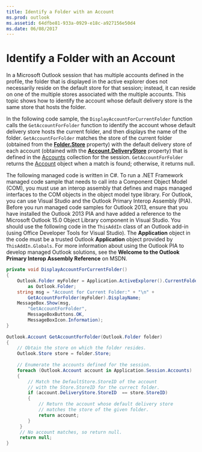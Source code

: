 ```yaml
---
title: Identify a Folder with an Account
ms.prod: outlook
ms.assetid: 64dfbe81-933a-0929-e18c-a927156e50d4
ms.date: 06/08/2017
---
```



# Identify a Folder with an Account

In a Microsoft Outlook session that has multiple accounts defined in the profile, the folder that is displayed in the active explorer does not necessarily reside on the default store for that session; instead, it can reside on one of the multiple stores associated with the multiple accounts. This topic shows how to identify the account whose default delivery store is the same store that hosts the folder.

In the following code sample, the  `DisplayAccountForCurrentFolder` function calls the `GetAccountForFolder` function to identify the account whose default delivery store hosts the current folder, and then displays the name of the folder. `GetAccountForFolder` matches the store of the current folder (obtained from the **[Folder.Store](folder-store-property-outlook.md)** property) with the default delivery store of each account (obtained with the **[Account.DeliveryStore](account-deliverystore-property-outlook.md)** property) that is defined in the [Accounts](accounts-object-outlook.md) collection for the session. `GetAccountForFolder` returns the [Account](account-object-outlook.md) object when a match is found; otherwise, it returns null.

The following managed code is written in C#. To run a .NET Framework managed code sample that needs to call into a Component Object Model (COM), you must use an interop assembly that defines and maps managed interfaces to the COM objects in the object model type library. For Outlook, you can use Visual Studio and the Outlook Primary Interop Assembly (PIA). Before you run managed code samples for Outlook 2013, ensure that you have installed the Outlook 2013 PIA and have added a reference to the Microsoft Outlook 15.0 Object Library component in Visual Studio. You should use the following code in the  `ThisAddIn` class of an Outlook add-in (using Office Developer Tools for Visual Studio). The **Application** object in the code must be a trusted Outlook **Application** object provided by `ThisAddIn.Globals`. For more information about using the Outlook PIA to develop managed Outlook solutions, see the **Welcome to the Outlook Primary Interop Assembly Reference** on MSDN.




```C#
private void DisplayAccountForCurrentFolder() 
{ 
    Outlook.Folder myFolder = Application.ActiveExplorer().CurrentFolder  
        as Outlook.Folder; 
    string msg = "Account for Current Folder:" + "\n" + 
        GetAccountForFolder(myFolder).DisplayName; 
    MessageBox.Show(msg, 
        "GetAccountForFolder", 
        MessageBoxButtons.OK, 
        MessageBoxIcon.Information); 
} 
 
Outlook.Account GetAccountForFolder(Outlook.Folder folder) 
{ 
    // Obtain the store on which the folder resides. 
    Outlook.Store store = folder.Store; 
 
    // Enumerate the accounts defined for the session. 
    foreach (Outlook.Account account in Application.Session.Accounts) 
    { 
        // Match the DefaultStore.StoreID of the account 
        // with the Store.StoreID for the currect folder. 
        if (account.DeliveryStore.StoreID  == store.StoreID) 
        { 
            // Return the account whose default delivery store 
            // matches the store of the given folder. 
            return account; 
        } 
     } 
     // No account matches, so return null. 
     return null; 
}
```


